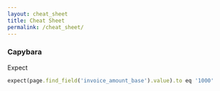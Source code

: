 ```yaml
---
layout: cheat_sheet
title: Cheat Sheet
permalink: /cheat_sheet/
---
```


### Capybara

Expect

```ruby
expect(page.find_field('invoice_amount_base').value).to eq '1000'
```
